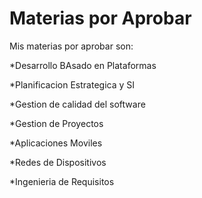 # Materias por Aprobar

Mis materias por aprobar son:

*Desarrollo BAsado en Plataformas

*Planificacion Estrategica y SI

*Gestion de calidad del software

*Gestion de Proyectos

*Aplicaciones Moviles

*Redes de Dispositivos

*Ingenieria de Requisitos



